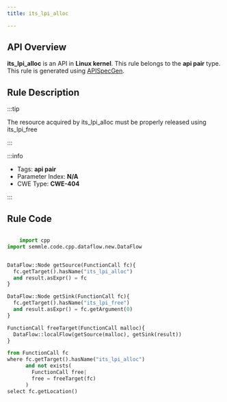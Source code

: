 ```yaml
---
title: its_lpi_alloc

---
```



## API Overview
**its_lpi_alloc** is an API in **Linux kernel**. This rule belongs to the **api pair** type. This rule is generated using [APISpecGen](../../tools/APISpecGen).
## Rule Description

:::tip

The resource acquired by its_lpi_alloc must be properly released using its_lpi_free

:::

:::info

- Tags: **api pair**
- Parameter Index: **N/A**
- CWE Type: **CWE-404**

:::

## Rule Code
```python

    import cpp
import semmle.code.cpp.dataflow.new.DataFlow


DataFlow::Node getSource(FunctionCall fc){
  fc.getTarget().hasName("its_lpi_alloc")
  and result.asExpr() = fc
}

DataFlow::Node getSink(FunctionCall fc){
  fc.getTarget().hasName("its_lpi_free")
  and result.asExpr() = fc.getArgument(0)
}

FunctionCall freeTarget(FunctionCall malloc){
  DataFlow::localFlow(getSource(malloc), getSink(result))
}

from FunctionCall fc
where fc.getTarget().hasName("its_lpi_alloc")
      and not exists(
        FunctionCall free| 
        free = freeTarget(fc)
      )
select fc.getLocation()

    
```